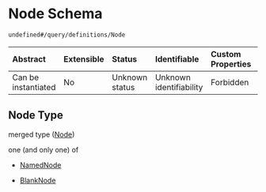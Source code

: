 # Node Schema

```txt
undefined#/query/definitions/Node
```



| Abstract            | Extensible | Status         | Identifiable            | Custom Properties | Additional Properties | Access Restrictions | Defined In                                                                     |
| :------------------ | :--------- | :------------- | :---------------------- | :---------------- | :-------------------- | :------------------ | :----------------------------------------------------------------------------- |
| Can be instantiated | No         | Unknown status | Unknown identifiability | Forbidden         | Allowed               | none                | [okp4-cognitarium.json\*](schema/okp4-cognitarium.json "open original schema") |

## Node Type

merged type ([Node](okp4-cognitarium-querymsg-definitions-node.md))

one (and only one) of

*   [NamedNode](okp4-cognitarium-querymsg-definitions-node-oneof-namednode.md "check type definition")

*   [BlankNode](okp4-cognitarium-querymsg-definitions-node-oneof-blanknode.md "check type definition")
